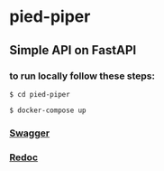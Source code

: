# pied-piper

## Simple API on FastAPI

### to run locally follow these steps:


```shell
$ cd pied-piper
```
```shell
$ docker-compose up
```

### [Swagger](http://0.0.0.0:8888/docs)
### [Redoc](http://0.0.0.0:8888/redoc)